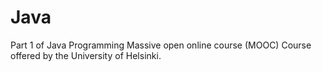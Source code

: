 # Java
Part 1 of Java Programming  Massive open online course (MOOC) Course offered by the University of Helsinki.
